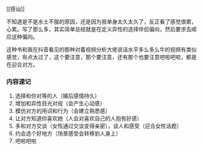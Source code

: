 [[搭讪]]

不知道是不是水土不服的原因，还是因为我单身太久太久了，反正看了感觉很累，心累。写了那么多，其实简单总结就是在定义异性的选择伴侣偏向，然后要求去顺应这种偏向。

这种书和我在抖音看见的那种对着视频分析大佬说话水平多么多么牛的视频有类似感觉，有点太过了，这个要注意，那个要注意，还有那个也要注意吧啦吧啦，都是在迎合对方。

### 内容速记
1. 选择和你对等的人（婚后感情持久）
2. 增加和异性目光对视（会产生心动感）
3. 模仿对方的用词和行为（会建立熟悉感）
4. 让对方知道你喜欢她（人会对喜欢自己的人抱有好感）
5. 多和对方交谈（女性通过交谈变得亲密），谈人和感受（迎合女性话题）
6. 约会选个好地方（场景感受会转移到人身上）
7. 吧啦吧啦